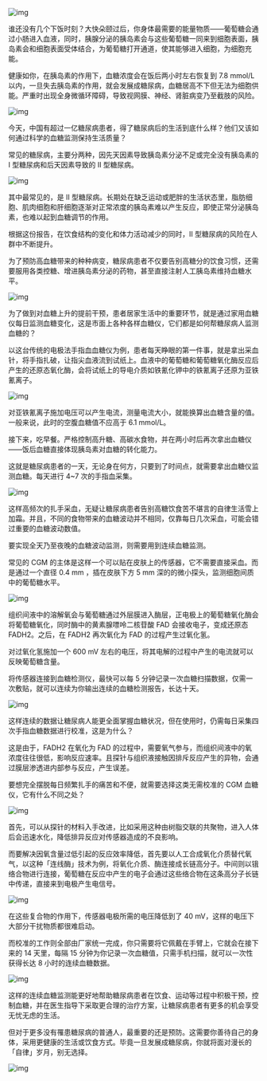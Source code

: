 ![img](https://cdn.jsdelivr.net/gh/just-prog/static/img/202108151115523.png)



谁还没有几个下饭时刻？大快朵颐过后，你身体最需要的能量物质——葡萄糖会通过小肠进入血液，同时，胰腺分泌的胰岛素会与这些葡萄糖一同来到细胞表面，胰岛素会和细胞表面受体结合，为葡萄糖打开通道，使其能够进入细胞，为细胞充能。



健康如你，在胰岛素的作用下，血糖浓度会在饭后两小时左右恢复到 7.8 mmol/L 以内，一旦失去胰岛素的作用，就会发展成糖尿病，血糖居高不下但无法为细胞供能。严重时出现全身微循环障碍，导致视网膜、神经、肾脏病变乃至截肢的风险。



![img](https://cdn.jsdelivr.net/gh/just-prog/static/img/202108151115747.gif)



今天，中国有超过一亿糖尿病患者，得了糖尿病后的生活到底什么样？他们又该如何通过科学的血糖监测保持生活质量？



常见的糖尿病，主要分两种，因先天因素导致胰岛素分泌不足或完全没有胰岛素的 I 型糖尿病和后天因素导致的 II 型糖尿病。



![img](https://cdn.jsdelivr.net/gh/just-prog/static/img/202108151115597.png)





其中最常见的，是 II 型糖尿病。长期处在缺乏运动或肥胖的生活状态里，脂肪细胞、肌肉细胞和肝细胞逐渐对正常浓度的胰岛素难以产生反应，即使正常分泌胰岛素，也难以起到血糖调节的作用。



根据这份报告，在饮食结构的变化和体力活动减少的同时，II 型糖尿病的风险在人群中不断提升。



为了预防高血糖带来的种种病变，糖尿病患者不仅要告别高糖分的饮食习惯，还需要服用各类控糖、增进胰岛素分泌的药物，甚至直接注射人工胰岛素维持血糖水平。



![img](https://cdn.jsdelivr.net/gh/just-prog/static/img/202108151115307.gif)



为了做到对血糖上升的提前干预，患者居家生活中的重要环节，就是通过家用血糖仪每日监测血糖变化，这是市面上各种各样血糖仪，它们都是如何帮糖尿病人监测血糖的？



以这台传统的电极法手指血血糖仪为例，患者每天睁眼的第一件事，就是拿出采血针，将手指扎破，让指尖血液流到试纸上。血液中的葡萄糖和葡萄糖氧化酶反应后产生的还原态氧化酶，会将试纸上的导电介质如铁氰化钾中的铁氰离子还原为亚铁氰离子。



![img](https://cdn.jsdelivr.net/gh/just-prog/static/img/202108151115104.gif)



对亚铁氰离子施加电压可以产生电流，测量电流大小，就能换算出血糖含量的值。一般来说，此时的空腹血糖值不应高于 6.1 mmol/L。



接下来，吃早餐。严格控制高升糖、高碳水食物，并在两小时后再次拿出血糖仪——饭后血糖直接体现胰岛素对血糖的转化能力。



这就是糖尿病患者的一天，无论身在何方，只要到了时间点，就需要拿出血糖仪监测血糖。每天进行 4~7 次的手指血采集。



![img](https://cdn.jsdelivr.net/gh/just-prog/static/img/202108151115786.gif)



这样高频次的扎手采血，无疑让糖尿病患者告别高糖饮食苦不堪言的自律生活雪上加霜。并且，不同的食物带来的血糖波动并不相同，仅靠每日几次采血，可能会错过重要的血糖波动数值。



要实现全天乃至夜晚的血糖波动监测，则需要用到连续血糖监测。



常见的 CGM 的主体是这样一个可以贴在皮肤上的传感器，它不需要直接采血。而是通过一个直径 0.4 mm ，插在皮肤下方 5 mm 深的的微小探头，监测细胞间质中的葡萄糖水平。



![img](https://cdn.jsdelivr.net/gh/just-prog/static/img/202108151115463.gif)



组织间液中的溶解氧会与葡萄糖通过外层膜进入酶层，正电极上的葡萄糖氧化酶会将葡萄糖氧化，同时酶中的黄素腺嘌呤二核苷酸 FAD 会接收电子，变成还原态 FADH2。之后，在 FADH2 再次氧化为 FAD 的过程产生过氧化氢。



对过氧化氢施加一个 600 mV 左右的电压，将其电解的过程中产生的电流就可以反映葡萄糖含量。



将传感器连接到血糖检测仪，最快可以每 5 分钟记录一次血糖扫描数据，仅需一次敷贴，就可以连续为你输出连续的血糖检测报告，长达十天。



![img](https://cdn.jsdelivr.net/gh/just-prog/static/img/202108151115769.gif)





这样连续的数据让糖尿病人能更全面掌握血糖状况，但在使用时，仍需每日采集四次手指血糖数据进行校准，这是为什么？



这是由于，FADH2 在氧化为 FAD 的过程中，需要氧气参与，而组织间液中的氧浓度往往很低，影响反应速率。且探针与组织液接触因排斥反应产生的异物，会通过膜层渗透进内部参与反应，产生误差。



要想完全摆脱每日频繁扎手的痛苦和不便，就需要选择这类无需校准的 CGM 血糖仪，它有什么不同之处？



![img](https://cdn.jsdelivr.net/gh/just-prog/static/img/202108151115070.gif)





首先，可以从探针的材料入手改进，比如采用这种由树脂交联的共聚物，进入人体后会迅速水化，降低排异反应对传感器造成的不良影响。



而要解决因氧含量过低引起的反应效率降低，首先要以人工合成氧化介质替代氧气，以这种「连线酶」技术为例，将氧化介质、酶连接成长链高分子。中间则以锇络合物进行连接，葡萄糖在反应中产生的电子会通过这些络合物在这条高分子长链中传递，直接来到电极产生电信号。



![img](https://cdn.jsdelivr.net/gh/just-prog/static/img/202108151115817.gif)



在这些复合物的作用下，传感器电极所需的电压降低到了 40 mV，这样的电压下大部分干扰物质都很难启动。





而校准的工作则全部由厂家统一完成，你只需要将它佩戴在手臂上，它就会在接下来的 14 天里，每隔 15 分钟为你记录一次血糖值，只需手机扫描，就可以一次性获得长达 8 小时的连续血糖数据。



![img](https://cdn.jsdelivr.net/gh/just-prog/static/img/202108151114637.gif)



这样的连续血糖监测能更好地帮助糖尿病患者在饮食、运动等过程中积极干预，控制血糖，并在医生指导下采取更合理的治疗方案，让糖尿病患者有更多的机会享受无忧无虑的生活。



但对于更多没有罹患糖尿病的普通人，最重要的还是预防。这需要你善待自己的身体，采用更健康的生活或饮食方式。毕竟一旦发展成糖尿病，你就将面对漫长的「自律」岁月，别无选择。



![img](https://cdn.jsdelivr.net/gh/just-prog/static/img/202108151115214.gif)